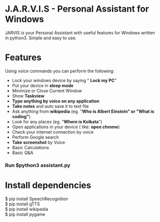 # J.A.R.V.I.S - Personal Assistant for Windows
JARVIS is your Personal Assistant with useful features for Windows written in python3. Simple and easy to use.

# Features
  Using voice commands you can perform the following: 
  - Lock your windows device by saying " **Lock my PC**"
  - Put your device in **sleep mode**
  - Minimize or Close Current Window
  - Show **Taskview** 
  - **Type anything by voice on any application**
  - **Take notes** and auto save it to text file
  - Ask anything from **wikipedia** (eg. "**Who is Albert Einstein" or "What is coding"**)
  - Look for any places (eg. "**Where is Kolkata**")
  - Open applications in your device ( like: **open chrome**)
  - Check your internet connection by voice
  - Perform Google search
  - **Take screenshot** by Voice
  - Basic Calculations
  - Basic Q&A

### Run $python3 assistant.py

# Install dependencies
$ pip install SpeechRecognition\
$ pip install gTTS\
$ pip install wikipedia\
$ pip install pygame
